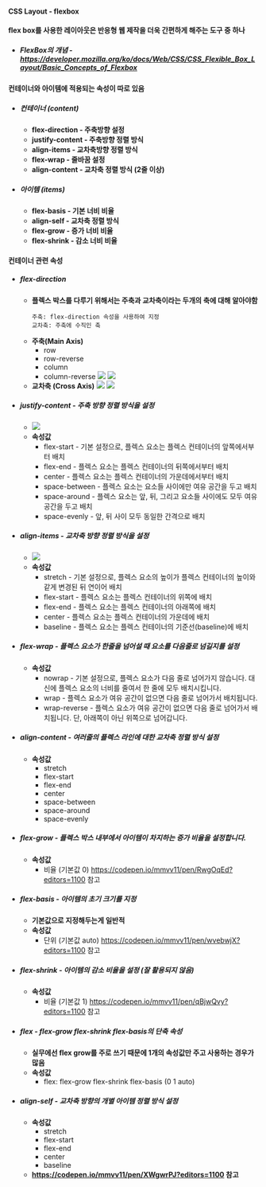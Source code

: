 #### CSS Layout - flexbox
#### flex box를 사용한 레이아웃은 반응형 웹 제작을 더욱 간편하게 해주는 도구 중 하나
- ##### FlexBox의 개념 - https://developer.mozilla.org/ko/docs/Web/CSS/CSS_Flexible_Box_Layout/Basic_Concepts_of_Flexbox

#### 컨테이너와 아이템에 적용되는 속성이 따로 있음
- ##### 컨테이너 (content)
	- **flex-direction - 주축방향 설정**
	- **justify-content - 주축방향 정렬 방식**
	- **align-items - 교차축방향 정렬 방식**
	- **flex-wrap - 줄바꿈 설정**
	- **align-content - 교차축 정렬 방식 (2줄 이상)**
- ##### 아이템 (items)
	- **flex-basis - 기본 너비 비율**
	- **align-self - 교차축 정렬 방식**
	- **flex-grow - 증가 너비 비율**
	- **flex-shrink - 감소 너비 비율**

#### 컨테이너 관련 속성
- ##### flex-direction
	- **플렉스 박스를 다루기 위해서는 주축과 교차축이라는 두개의 축에 대해 알아야함**
		```
		주축: flex-direction 속성을 사용하여 지정
		교차축: 주축에 수직인 축
		```
	- **주축(Main Axis)**
		-   row
		-   row-reverse
		-   column
		-   column-reverse
	![](./images/main_FlexDirection_Row.png)
	![](./images/main_FlexDirection_Column.png)
	- **교차축 (Cross Axis)**
	![](./images/cross_FlexDirection_Row.png)
	![](./images/cross_FlexDirection_Column.png)
- ##### justify-content - 주축 방향 정렬 방식을 설정
	- 	![](./images/justifyContent.png)
	- **속성값**
		- flex-start - 기본 설정으로, 플렉스 요소는 플렉스 컨테이너의 앞쪽에서부터 배치
		- flex-end - 플렉스 요소는 플렉스 컨테이너의 뒤쪽에서부터 배치
		- center - 플렉스 요소는 플렉스 컨테이너의 가운데에서부터 배치
		- space-between - 플렉스 요소는 요소들 사이에만 여유 공간을 두고 배치
		- space-around - 플렉스 요소는 앞, 뒤, 그리고 요소들 사이에도 모두 여유 공간을 두고 배치
		- space-evenly - 앞, 뒤 사이 모두 동일한 간격으로 배치
- ##### align-items - 교차축 방향 정렬 방식을 설정
	- 	![](./images/alignItems.png)
	- **속성값**
		- stretch - 기본 설정으로, 플렉스 요소의 높이가 플렉스 컨테이너의 높이와 같게 변경된 뒤 연이어 배치
		- flex-start - 플렉스 요소는 플렉스 컨테이너의 위쪽에 배치
		- flex-end - 플렉스 요소는 플렉스 컨테이너의 아래쪽에 배치
		- center - 플렉스 요소는 플렉스 컨테이너의 가운데에 배치
		- baseline - 플렉스 요소는 플렉스 컨테이너의 기준선(baseline)에 배치
- ##### flex-wrap - 플렉스 요소가 한줄을 넘어설 때 요소를 다음줄로 넘길지를 설정
	- **속성값**
		- nowrap - 기본 설정으로, 플렉스 요소가 다음 줄로 넘어가지 않습니다. 대신에 플렉스 요소의 너비를 줄여서 한 줄에 모두 배치시킵니다.
		- wrap - 플렉스 요소가 여유 공간이 없으면 다음 줄로 넘어가서 배치됩니다.
		- wrap-reverse - 플렉스 요소가 여유 공간이 없으면 다음 줄로 넘어가서 배치됩니다. 단, 아래쪽이 아닌 위쪽으로 넘어갑니다.
- ##### align-content - 여러줄의 플렉스 라인에 대한 교차축 정렬 방식 설정
	- **속성값**
		- stretch
		- flex-start
		- flex-end
		- center
		- space-between
		- space-around
		- space-evenly
- ##### flex-grow - 플렉스 박스 내부에서 아이템이 차지하는 증가 비율을 설정합니다.
	- **속성값**
		- 비율 (기본값 0) https://codepen.io/mmvv11/pen/RwgOqEd?editors=1100 참고
- ##### flex-basis - 아이템의 초기 크기를 지정
	- **기본값으로 지정해두는게 일반적**
	- **속성값**
		- 단위 (기본값 auto) https://codepen.io/mmvv11/pen/wvebwjX?editors=1100 참고
- ##### flex-shrink - 아이템의 감소 비율을 설정 (잘 활용되지 않음)
	- **속성값**
		- 비율 (기본값 1) https://codepen.io/mmvv11/pen/qBjwQvy?editors=1100 참고
- ##### flex - flex-grow flex-shrink flex-basis의 단축 속성
	- **실무에선 flex grow를 주로 쓰기 때문에 1개의 속성값만 주고 사용하는 경우가 많음**
	- **속성값**	
		- flex: flex-grow flex-shrink flex-basis (0 1 auto)
- ##### align-self - 교차축 방향의 개별 아이템 정렬 방식 설정
	- **속성값**
		- stretch
		- flex-start
		- flex-end
		- center
		- baseline
	- **https://codepen.io/mmvv11/pen/XWgwrPJ?editors=1100 참고**